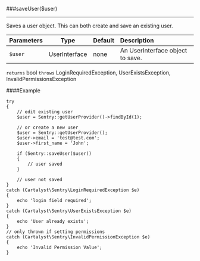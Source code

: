 <a id="saveUser"></a>
###saveUser($user)

----------

Saves a user object.  This can both create and save an existing user.

Parameters                   | Type            | Default       | Description
:--------------------------- | :-------------: | :------------ | :--------------
`$user`                      | UserInterface   | none          | An UserInterface object to save.

`returns` bool
`throws`  LoginRequiredException, UserExistsException, InvalidPermissionsException

####Example

	try
	{
		// edit existing user
		$user = Sentry::getUserProvider()->findById(1);

		// or create a new user
		$user = Sentry::getUserProvider();
		$user->email = 'test@test.com';
		$user->first_name = 'John';

		if (Sentry::saveUser($user))
		{
			// user saved
		}

		// user not saved
	}
	catch (Cartalyst\Sentry\LoginRequiredException $e)
	{
		echo 'login field required';
	}
	catch (Cartalyst\Sentry\UserExistsException $e)
	{
		echo 'User already exists';
	}
	// only thrown if setting permissions
	catch (Cartalyst\Sentry\InvalidPermissionException $e)
	{
		echo 'Invalid Permission Value';
	}